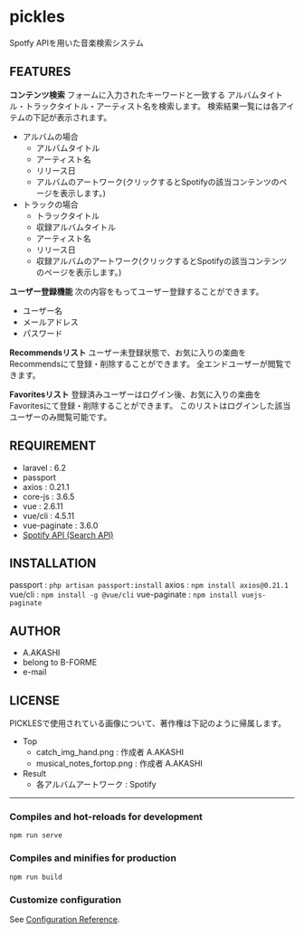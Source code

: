 # pickles
Spotfy APIを用いた音楽検索システム
## FEATURES
**コンテンツ検索**
フォームに入力されたキーワードと一致する
アルバムタイトル・トラックタイトル・アーティスト名を検索します。
検索結果一覧には各アイテムの下記が表示されます。
- アルバムの場合
    - アルバムタイトル
    - アーティスト名
    - リリース日
    - アルバムのアートワーク(クリックするとSpotifyの該当コンテンツのページを表示します。)
- トラックの場合
    - トラックタイトル
    - 収録アルバムタイトル
    - アーティスト名
    - リリース日
    - 収録アルバムのアートワーク(クリックするとSpotifyの該当コンテンツのページを表示します。)

**ユーザー登録機能**
次の内容をもってユーザー登録することができます。
- ユーザー名
- メールアドレス
- パスワード

**Recommendsリスト**
ユーザー未登録状態で、お気に入りの楽曲をRecommendsにて登録・削除することができます。
全エンドユーザーが閲覧できます。

**Favoritesリスト**
登録済みユーザーはログイン後、お気に入りの楽曲をFavoritesにて登録・削除することができます。
このリストはログインした該当ユーザーのみ閲覧可能です。

## REQUIREMENT
- laravel : 6.2
- passport
- axios : 0.21.1
- core-js : 3.6.5
- vue : 2.6.11
- vue/cli : 4.5.11
- vue-paginate : 3.6.0
- [Spotify API (Search API)](https://developer.spotify.com/documentation/web-api/reference/#category-search)
## INSTALLATION
passport : `php artisan passport:install`
axios : `npm install axios@0.21.1`
vue/cli : `npm install -g @vue/cli`
vue-paginate : `npm install vuejs-paginate`
## AUTHOR
* A.AKASHI
* belong to B-FORME
* e-mail
## LICENSE
PICKLESで使用されている画像について、著作権は下記のように帰属します。
- Top
    - catch_img_hand.png : 作成者 A.AKASHI
    - musical_notes_fortop.png : 作成者 A.AKASHI
- Result
    - 各アルバムアートワーク : Spotify
***
### Compiles and hot-reloads for development
```
npm run serve
```
### Compiles and minifies for production
```
npm run build
```

### Customize configuration
See [Configuration Reference](https://cli.vuejs.org/config/).